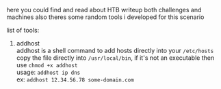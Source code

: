 here you could find and read about HTB writeup both challenges and machines
also theres some random tools i developed for this scenario

list of tools:
1. addhost\
	addhost is a shell command to add hosts directly into your `/etc/hosts`\
	copy the file directly into `/usr/local/bin`, if it's not an executable then use `chmod +x addhost`\
	usage: `addhost ip dns`\
	ex: `addhost 12.34.56.78 some-domain.com`
	
